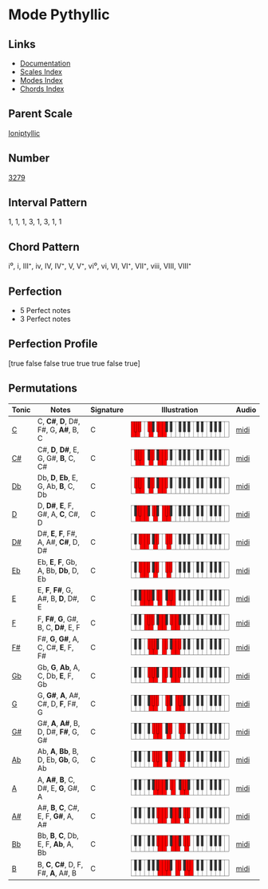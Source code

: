 # Mode Pythyllic

## Links

- [Documentation](index.md)
- [Scales Index](Scales.md)
- [Modes Index](Modes.md)
- [Chords Index](Chords.md)

## Parent Scale

[Ioniptyllic](ScaleIoniptyllic.md)

## Number

[3279](https://ianring.com/musictheory/scales/3279)

## Interval Pattern

1, 1, 1, 3, 1, 3, 1, 1

## Chord Pattern

i⁰, i, III⁺, iv, IV, IV⁺, V, V⁺, vi⁰, vi, VI, VI⁺, VII⁺, viii, VIII, VIII⁺

## Perfection

- 5 Perfect notes
- 3 Perfect notes

## Perfection Profile

[true false false true true true false true]

## Permutations

| Tonic | Notes | Signature | Illustration | Audio |
|-------|-------|-----------|--------------|-------|
| [C](ModeCNaturalPythyllic.md) | C, **C#**, **D**, D#, F#, G, **A#**, B, C | C | ![CNaturalPythyllic](ModeCNaturalPythyllic.png) | [midi](https://github.com/edipermadi/music/blob/main/docs/ModeCNaturalPythyllic.mid?raw=true) |
| [C#](ModeCSharpPythyllic.md) | C#, **D**, **D#**, E, G, G#, **B**, C, C# | C | ![CSharpPythyllic](ModeCSharpPythyllic.png) | [midi](https://github.com/edipermadi/music/blob/main/docs/ModeCSharpPythyllic.mid?raw=true) |
| [Db](ModeDFlatPythyllic.md) | Db, **D**, **Eb**, E, G, Ab, **B**, C, Db | C | ![DFlatPythyllic](ModeDFlatPythyllic.png) | [midi](https://github.com/edipermadi/music/blob/main/docs/ModeDFlatPythyllic.mid?raw=true) |
| [D](ModeDNaturalPythyllic.md) | D, **D#**, **E**, F, G#, A, **C**, C#, D | C | ![DNaturalPythyllic](ModeDNaturalPythyllic.png) | [midi](https://github.com/edipermadi/music/blob/main/docs/ModeDNaturalPythyllic.mid?raw=true) |
| [D#](ModeDSharpPythyllic.md) | D#, **E**, **F**, F#, A, A#, **C#**, D, D# | C | ![DSharpPythyllic](ModeDSharpPythyllic.png) | [midi](https://github.com/edipermadi/music/blob/main/docs/ModeDSharpPythyllic.mid?raw=true) |
| [Eb](ModeEFlatPythyllic.md) | Eb, **E**, **F**, Gb, A, Bb, **Db**, D, Eb | C | ![EFlatPythyllic](ModeEFlatPythyllic.png) | [midi](https://github.com/edipermadi/music/blob/main/docs/ModeEFlatPythyllic.mid?raw=true) |
| [E](ModeENaturalPythyllic.md) | E, **F**, **F#**, G, A#, B, **D**, D#, E | C | ![ENaturalPythyllic](ModeENaturalPythyllic.png) | [midi](https://github.com/edipermadi/music/blob/main/docs/ModeENaturalPythyllic.mid?raw=true) |
| [F](ModeFNaturalPythyllic.md) | F, **F#**, **G**, G#, B, C, **D#**, E, F | C | ![FNaturalPythyllic](ModeFNaturalPythyllic.png) | [midi](https://github.com/edipermadi/music/blob/main/docs/ModeFNaturalPythyllic.mid?raw=true) |
| [F#](ModeFSharpPythyllic.md) | F#, **G**, **G#**, A, C, C#, **E**, F, F# | C | ![FSharpPythyllic](ModeFSharpPythyllic.png) | [midi](https://github.com/edipermadi/music/blob/main/docs/ModeFSharpPythyllic.mid?raw=true) |
| [Gb](ModeGFlatPythyllic.md) | Gb, **G**, **Ab**, A, C, Db, **E**, F, Gb | C | ![GFlatPythyllic](ModeGFlatPythyllic.png) | [midi](https://github.com/edipermadi/music/blob/main/docs/ModeGFlatPythyllic.mid?raw=true) |
| [G](ModeGNaturalPythyllic.md) | G, **G#**, **A**, A#, C#, D, **F**, F#, G | C | ![GNaturalPythyllic](ModeGNaturalPythyllic.png) | [midi](https://github.com/edipermadi/music/blob/main/docs/ModeGNaturalPythyllic.mid?raw=true) |
| [G#](ModeGSharpPythyllic.md) | G#, **A**, **A#**, B, D, D#, **F#**, G, G# | C | ![GSharpPythyllic](ModeGSharpPythyllic.png) | [midi](https://github.com/edipermadi/music/blob/main/docs/ModeGSharpPythyllic.mid?raw=true) |
| [Ab](ModeAFlatPythyllic.md) | Ab, **A**, **Bb**, B, D, Eb, **Gb**, G, Ab | C | ![AFlatPythyllic](ModeAFlatPythyllic.png) | [midi](https://github.com/edipermadi/music/blob/main/docs/ModeAFlatPythyllic.mid?raw=true) |
| [A](ModeANaturalPythyllic.md) | A, **A#**, **B**, C, D#, E, **G**, G#, A | C | ![ANaturalPythyllic](ModeANaturalPythyllic.png) | [midi](https://github.com/edipermadi/music/blob/main/docs/ModeANaturalPythyllic.mid?raw=true) |
| [A#](ModeASharpPythyllic.md) | A#, **B**, **C**, C#, E, F, **G#**, A, A# | C | ![ASharpPythyllic](ModeASharpPythyllic.png) | [midi](https://github.com/edipermadi/music/blob/main/docs/ModeASharpPythyllic.mid?raw=true) |
| [Bb](ModeBFlatPythyllic.md) | Bb, **B**, **C**, Db, E, F, **Ab**, A, Bb | C | ![BFlatPythyllic](ModeBFlatPythyllic.png) | [midi](https://github.com/edipermadi/music/blob/main/docs/ModeBFlatPythyllic.mid?raw=true) |
| [B](ModeBNaturalPythyllic.md) | B, **C**, **C#**, D, F, F#, **A**, A#, B | C | ![BNaturalPythyllic](ModeBNaturalPythyllic.png) | [midi](https://github.com/edipermadi/music/blob/main/docs/ModeBNaturalPythyllic.mid?raw=true) |
